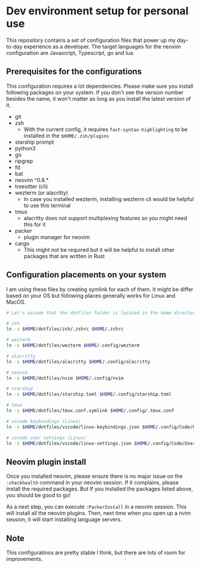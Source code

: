 # Dev environment setup for personal use

This repository contains a set of configuration files that power up my day-to-day experience as a developer.
The target languages for the neovim configuration are Javascript, Typescript, go and lua.

## Prerequisites for the configurations 

This configuration requires a lot dependencies. Please make sure you install following packages on your system. 
If you don't see the version number besides the name, it won't matter as long as you install the latest version of it.

- git
- zsh
  - With the current config, it requires `fast-syntax-highlighting` to be installed in the `$HOME/.zsh/plugins`
- starship prompt
- python3
- go
- ripgrep
- fd
- bat
- neovim ^0.8.*
- treesitter (cli)
- wezterm (or alacritty)
  - In case you installed wezterm, installing wezterm cli would be helpful to use this terminal
- tmux 
  - alacritty does not support multiplexing features so you might need this for it
- packer 
  - plugin manager for neovim
- cargo 
  - This might not be required but it will be helpful to install other packages that are written in Rust

## Configuration placements on your system

I am using these files by creating symlink for each of them. It might be differ based on your OS but following places generally works for Linux and MacOS.


```sh
# Let's assume that the dotfiles folder is located in the home directory

# zsh
ln -s $HOME/dotfiles/zsh/.zshrc $HOME/.zshrc

# wezterm
ln -s $HOME/dotfiles/wezterm $HOME/.config/wezterm

# alacritty
ln -s $HOME/dotfiles/alacritty $HOME/.config/alacritty

# neovim
ln -s $HOME/dotfiles/nvim $HOME/.config/nvim

# starship
ln -s $HOME/dotfiles/starship.toml $HOME/.config/starship.toml

# tmux 
ln -s $HOME/dotfiles/tmux.conf.symlink $HOME/.config/.tmux.conf

# vscode keybindings (Linux)
ln -s $HOME/dotfiles/vscode/linux-keybindings.json $HOME/.config/Code/User/keybindings.json

# vscode user settings (Linux)
ln -s $HOME/dotfiles/vscode/linux-settings.json $HOME/.config/Code/User/settings.json

```

## Neovim plugin install 

Once you installed neovim, please ensure there is no major issue on the `:checkhealth` command in your neovim session. 
If it complains, please install the required packages. But If you installed the packages listed above, you should be good to go!


As a next step, you can execute `:PackerInstall` in a neovim session. This will install all the neovim plugins. 
Then, next time when you open up a nvim session, it will start installing language servers.

## Note

This configuratinos are pretty stable I think, but there are lots of room for improvements.


